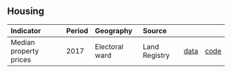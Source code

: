 ## Housing

| Indicator     | Period        | Geography       | Source      | &nbsp;        | &nbsp;         |
|:------------- |:------------- |:------------- |:------------- |:------------- | :------------- |
| Median property prices | 2017 | Electoral ward | Land Registry |  [data](housing/median_property_prices.csv) | [code](housing/R/median_property_prices.R) |
